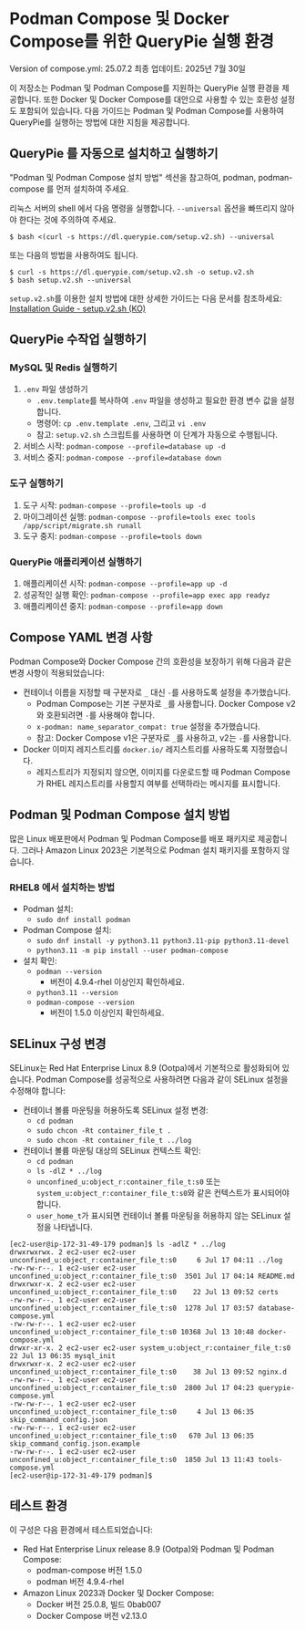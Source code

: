 # Podman Compose 및 Docker Compose를 위한 QueryPie 실행 환경

Version of compose.yml: 25.07.2
최종 업데이트: 2025년 7월 30일

이 저장소는 Podman 및 Podman Compose를 지원하는 QueryPie 실행 환경을 제공합니다.
또한 Docker 및 Docker Compose를 대안으로 사용할 수 있는 호환성 설정도 포함되어 있습니다.
다음 가이드는 Podman 및 Podman Compose를 사용하여 QueryPie를 실행하는 방법에 대한 지침을 제공합니다.

## QueryPie 를 자동으로 설치하고 실행하기

"Podman 및 Podman Compose 설치 방법" 섹션을 참고하여, podman, podman-compose 를 먼저 설치하여 주세요.

리눅스 서버의 shell 에서 다음 명령을 실행합니다. `--universal` 옵션을 빠뜨리지 않아야 한다는 것에 주의하여 주세요.
```shell
$ bash <(curl -s https://dl.querypie.com/setup.v2.sh) --universal
```
또는 다음의 방법을 사용하여도 됩니다.
```shell
$ curl -s https://dl.querypie.com/setup.v2.sh -o setup.v2.sh
$ bash setup.v2.sh --universal
```

`setup.v2.sh`를 이용한 설치 방법에 대한 상세한 가이드는 다음 문서를 참조하세요:
[Installation Guide - setup.v2.sh (KO)](https://querypie.atlassian.net/wiki/spaces/QCP/pages/1177321474/Installation+Guide+-+setup.v2.sh+KO)


## QueryPie 수작업 실행하기

### MySQL 및 Redis 실행하기

1. `.env` 파일 생성하기
   - `.env.template`를 복사하여 `.env` 파일을 생성하고 필요한 환경 변수 값을 설정합니다.
   - 명령어: `cp .env.template .env`, 그리고 `vi .env`
   - 참고: `setup.v2.sh` 스크립트를 사용하면 이 단계가 자동으로 수행됩니다.
2. 서비스 시작: `podman-compose --profile=database up -d`
3. 서비스 중지: `podman-compose --profile=database down`

### 도구 실행하기

1. 도구 시작: `podman-compose --profile=tools up -d`
2. 마이그레이션 실행: `podman-compose --profile=tools exec tools /app/script/migrate.sh runall`
3. 도구 중지: `podman-compose --profile=tools down`

### QueryPie 애플리케이션 실행하기

1. 애플리케이션 시작: `podman-compose --profile=app up -d`
2. 성공적인 실행 확인: `podman-compose --profile=app exec app readyz`
3. 애플리케이션 중지: `podman-compose --profile=app down`

## Compose YAML 변경 사항

Podman Compose와 Docker Compose 간의 호환성을 보장하기 위해 다음과 같은 변경 사항이 적용되었습니다:

- 컨테이너 이름을 지정할 때 구분자로 `_` 대신 `-`를 사용하도록 설정을 추가했습니다.
  - Podman Compose는 기본 구분자로 `_`를 사용합니다. Docker Compose v2와 호환되려면 `-`를 사용해야 합니다.
  - `x-podman: name_separator_compat: true` 설정을 추가했습니다.
  - 참고: Docker Compose v1은 구분자로 `_`를 사용하고, v2는 `-`를 사용합니다.
- Docker 이미지 레지스트리를 `docker.io/` 레지스트리를 사용하도록 지정했습니다.
  - 레지스트리가 지정되지 않으면, 이미지를 다운로드할 때 Podman Compose가 RHEL 레지스트리를 사용할지 여부를 선택하라는 메시지를 표시합니다.

## Podman 및 Podman Compose 설치 방법

많은 Linux 배포판에서 Podman 및 Podman Compose를 배포 패키지로 제공합니다.
그러나 Amazon Linux 2023은 기본적으로 Podman 설치 패키지를 포함하지 않습니다.

### RHEL8 에서 설치하는 방법

- Podman 설치:
  - `sudo dnf install podman`
- Podman Compose 설치:
  - `sudo dnf install -y python3.11 python3.11-pip python3.11-devel`
  - `python3.11 -m pip install --user podman-compose`
- 설치 확인:
  - `podman --version`
    - 버전이 4.9.4-rhel 이상인지 확인하세요.
  - `python3.11 --version`
  - `podman-compose --version`
    - 버전이 1.5.0 이상인지 확인하세요.

## SELinux 구성 변경

SELinux는 Red Hat Enterprise Linux 8.9 (Ootpa)에서 기본적으로 활성화되어 있습니다.
Podman Compose를 성공적으로 사용하려면 다음과 같이 SELinux 설정을 수정해야 합니다:

- 컨테이너 볼륨 마운팅을 허용하도록 SELinux 설정 변경:
  - `cd podman`
  - `sudo chcon -Rt container_file_t .`
  - `sudo chcon -Rt container_file_t ../log`
- 컨테이너 볼륨 마운팅 대상의 SELinux 컨텍스트 확인:
  - `cd podman`
  - `ls -dlZ * ../log`
  - `unconfined_u:object_r:container_file_t:s0` 또는 `system_u:object_r:container_file_t:s0`와 같은 컨텍스트가 표시되어야 합니다.
  - `user_home_t`가 표시되면 컨테이너 볼륨 마운팅을 허용하지 않는 SELinux 설정을 나타냅니다.

```shell
[ec2-user@ip-172-31-49-179 podman]$ ls -adlZ * ../log
drwxrwxrwx. 2 ec2-user ec2-user unconfined_u:object_r:container_file_t:s0     6 Jul 17 04:11 ../log
-rw-rw-r--. 1 ec2-user ec2-user unconfined_u:object_r:container_file_t:s0  3501 Jul 17 04:14 README.md
drwxrwxr-x. 2 ec2-user ec2-user unconfined_u:object_r:container_file_t:s0    22 Jul 13 09:52 certs
-rw-rw-r--. 1 ec2-user ec2-user unconfined_u:object_r:container_file_t:s0  1278 Jul 17 03:57 database-compose.yml
-rw-rw-r--. 1 ec2-user ec2-user unconfined_u:object_r:container_file_t:s0 10368 Jul 13 10:48 docker-compose.yml
drwxr-xr-x. 2 ec2-user ec2-user system_u:object_r:container_file_t:s0        22 Jul 13 06:35 mysql_init
drwxrwxr-x. 2 ec2-user ec2-user unconfined_u:object_r:container_file_t:s0    38 Jul 13 09:52 nginx.d
-rw-rw-r--. 1 ec2-user ec2-user unconfined_u:object_r:container_file_t:s0  2800 Jul 17 04:23 querypie-compose.yml
-rw-rw-r--. 1 ec2-user ec2-user unconfined_u:object_r:container_file_t:s0     4 Jul 13 06:35 skip_command_config.json
-rw-rw-r--. 1 ec2-user ec2-user unconfined_u:object_r:container_file_t:s0   670 Jul 13 06:35 skip_command_config.json.example
-rw-rw-r--. 1 ec2-user ec2-user unconfined_u:object_r:container_file_t:s0  1850 Jul 13 11:43 tools-compose.yml
[ec2-user@ip-172-31-49-179 podman]$ 
```

## 테스트 환경

이 구성은 다음 환경에서 테스트되었습니다:

- Red Hat Enterprise Linux release 8.9 (Ootpa)와 Podman 및 Podman Compose:
  - podman-compose 버전 1.5.0
  - podman 버전 4.9.4-rhel
- Amazon Linux 2023과 Docker 및 Docker Compose:
  - Docker 버전 25.0.8, 빌드 0bab007
  - Docker Compose 버전 v2.13.0